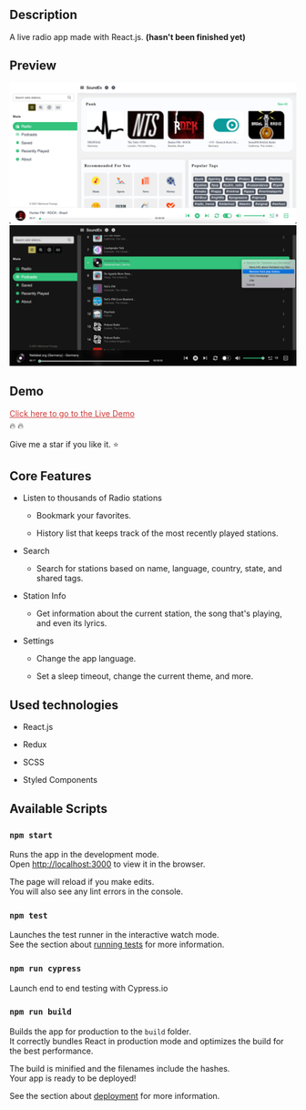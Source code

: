 <h2>Description</h2>
A live radio app made with React.js. <strong>(hasn't been finished yet)</strong>

<h2>Preview</h2>

<img src="/Screenshots/Capture1.png" />

<img src="/Screenshots/Capture2.png" />

<h2>Demo</h2>

<a href="https://soundex-32e88.web.app" style="color: #cb3837; display: block; margin-bottom: 4px;">Click here to go to the Live Demo</a> 🔥 🔥 <br/>

Give me a star if you like it. ⭐

<h2>Core Features</h2>

 <ul class="bullet--1">
         <li><p>Listen to thousands of Radio stations</p>
            <ul class="bullet--2">
                <li><p>Bookmark your favorites.</p></li>
                <li><p>History list that keeps track of the most recently played stations.</p></li>
            </ul>
        </li>
        <li><p>Search </p>
            <ul class="bullet--2">
                <li><p>Search for stations based on name, language, country, state, and shared tags.</p></li>
            </ul>
        </li>
        <li><p>Station Info </p>
            <ul class="bullet--2">
                <li><p>Get information about the current station, the song that's playing, and even its lyrics.</p></li>
            </ul>
        </li>
        <li><p>Settings </p>
            <ul class="bullet--2">
                <li><p>Change the app language.</p></li>
                <li><p>Set a sleep timeout, change the current theme, and more.</p></li>
            </ul>
        </li>
</ul>
 <h2>Used technologies</h2>    
  <ul class="bullet--1">
                                                    <li><p>React.js</p></li>
                                                    <li><p>Redux</p></li>
                                                    <li><p>SCSS</p></li>
                                                    <li><p>Styled Components</p></li>
                                                </ul>

## Available Scripts

### `npm start`

Runs the app in the development mode.<br />
Open [http://localhost:3000](http://localhost:3000) to view it in the browser.

The page will reload if you make edits.<br />
You will also see any lint errors in the console.

### `npm test`

Launches the test runner in the interactive watch mode.<br />
See the section about [running tests](https://facebook.github.io/create-react-app/docs/running-tests) for more information.

### `npm run cypress`

Launch end to end testing with Cypress.io

### `npm run build`

Builds the app for production to the `build` folder.<br />
It correctly bundles React in production mode and optimizes the build for the best performance.

The build is minified and the filenames include the hashes.<br />
Your app is ready to be deployed!

See the section about [deployment](https://facebook.github.io/create-react-app/docs/deployment) for more information.
